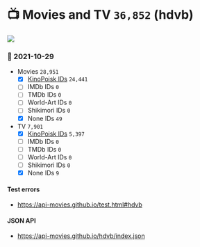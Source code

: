 # :tv: Movies and TV `36,852` (hdvb)

<a href="https://API-Movies.github.io"><img src="https://API-Movies.github.io/banner.png?cache"></a>

### :date: 2021-10-29
- Movies `28,951`
  - [x] <a href="https://API-Movies.github.io/hdvb/movie_kinopoisk_ids.json">KinoPoisk IDs</a> `24,441`
  - [ ] IMDb IDs `0`
  - [ ] TMDb IDs `0`
  - [ ] World-Art IDs `0`
  - [ ] Shikimori IDs `0`
  - [x] None IDs `49`
- TV `7,901`
  - [x] <a href="https://API-Movies.github.io/hdvb/tv_kinopoisk_ids.json">KinoPoisk IDs</a> `5,397`
  - [ ] IMDb IDs `0`
  - [ ] TMDb IDs `0`
  - [ ] World-Art IDs `0`
  - [ ] Shikimori IDs `0`
  - [x] None IDs `9`
#### Test errors
- <a href='https://api-movies.github.io/test.html#hdvb'>https://api-movies.github.io/test.html#hdvb</a>
#### JSON API
- <a href='https://api-movies.github.io/hdvb/index.json'>https://api-movies.github.io/hdvb/index.json</a>
